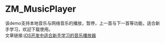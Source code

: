 # ZM_MusicPlayer
该demo支持本地音乐与网络音乐的播放，暂停，上一首与下一首等功能，适合新手学习，欢迎下载使用。</br>
文章链接:[iOS开发中适合新手学习的音乐播放器](http://www.jianshu.com/p/caccb69d3dea)

